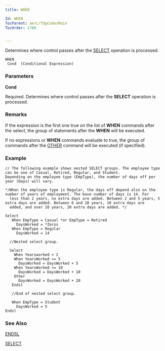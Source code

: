 ```yaml
---
title: WHEN

Id: WHEN
TocParent: aerLrfOpCodesMain
TocOrder: 1760


---
```


Determines where control passes after the [SELECT](SELECT.html) operation is processed. 

```
WHEN 
 Cond  (Conditional Expression)
```

### Parameters

**Cond** 

Required. Determines where control passes after the **SELECT** operation is processed.


### Remarks
If the expression is the first one true on the list of **WHEN** commands after the select, the group of statements after the **WHEN** will be executed. 

If no expressions or **WHEN** commands evaluate to true, the group of commands after the [OTHER](OTHER.html) command will be executed (if specified). 

### Example

```
// The following example shows nested SELECT groups. The employee type can be one of Casual, Retired, Regular, and Student.
Depending on the employee type (EmpType), the number of days off per year (Days) will vary. 

*/When the employee type is Regular, the days off depend also on the number of years of employment. The base number of days is 14. For 
  less than 2 years, no extra days are added. Between 2 and 5 years, 5 extra days are added. Between 6 and 10 years, 10 extra days are 
  added, and over 10 years, 20 extra days are added. */

Select
   When EmpType = Casual *or EmpType = Retired
     DaysWorked = *Zeros
   When EmpType = Regular
     DaysWorked = 14

  //Nested select group.

  Select
    When Yearsworked < 2
    When YearsWorked <= 5
      DaysWorked = DaysWorked + 5  
	When YearsWorked <= 10
	  DaysWorked = DaysWorked + 10
	Other 
	  DaysWorked = DaysWorked + 20
   Endsl

   //End of nested select group.      

   When	EmpType = Student
     DaysWorked = 5
Endsl
```

### See Also
[ENDSL](ENDSL.html)

[SELECT](SELECT.html) 
